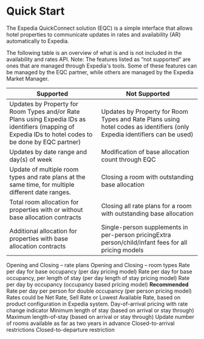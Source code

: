 # Quick Start

The Expedia QuickConnect solution (EQC) is a simple interface that allows hotel properties to communicate updates in rates and availability (AR) automatically to Expedia.

The following table is an overview of what is and is not included in the availability and rates API.
Note: The features listed as “not supported” are ones that are managed through Expedia's tools. Some of these features can be managed by the EQC partner, while others are managed by the Expedia Market Manager.

Supported | Not Supported
--------- | -------------
Updates by Property for Room Types and/or Rate Plans using Expedia IDs as identifiers (mapping of Expedia IDs to hotel codes to be done by EQC partner) | Updates by Property for Room Types and Rate Plans using hotel codes as identifiers (only Expedia identifiers can be used)
Updates by date range and day(s) of week | Modification of base allocation count through EQC
Update of multiple room types and rate plans at the same time, for multiple different date ranges. | Closing a room with outstanding base allocation
Total room allocation for properties with or without base allocation contracts | Closing all rate plans for a room with outstanding base allocation
Additional allocation for properties with base allocation contracts | Single-person supplements in per-person pricingExtra person/child/infant fees for all pricing models
Opening and Closing – rate plans
Opening and Closing – room types
Rate per day for base occupancy (per day pricing model)
Rate per day for base occupancy, per length of stay (per day length of stay pricing model)
Rate per day by occupancy (occupancy based pricing model) **Recommended**
Rate per day per person for double occupancy (per person pricing model)
Rates could be Net Rate, Sell Rate or Lowest Available Rate, based on product configuration in Expedia system.
Day-of-arrival pricing with rate change indicator
Minimum length of stay (based on arrival or stay through)
Maximum length-of-stay (based on arrival or stay through)
Update number of rooms available as far as two years in advance
Closed-to-arrival restrictions
Closed-to-departure restriction
